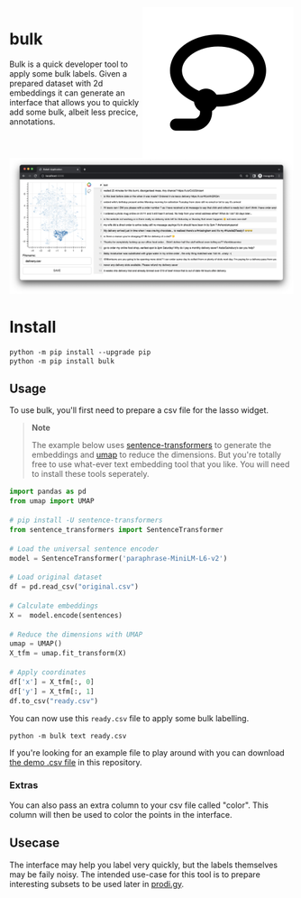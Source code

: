 <img src="lasso.svg" align="right" >

# bulk

Bulk is a quick developer tool to apply some bulk labels. Given a prepared dataset with 2d embeddings it can generate an interface that allows you to quickly add some bulk, albeit less precice, annotations.

![](screenshot.png)

# Install 

```
python -m pip install --upgrade pip
python -m pip install bulk
```

## Usage

To use bulk, you'll first need to prepare a csv file for the lasso widget.

> **Note**
>
> The example below uses [sentence-transformers](https://www.sbert.net/) to generate the embeddings and [umap](https://umap-learn.readthedocs.io/) to reduce the dimensions. But you're  totally free to use what-ever text embedding tool that you like. You will need to install these tools seperately.

```python
import pandas as pd
from umap import UMAP

# pip install -U sentence-transformers
from sentence_transformers import SentenceTransformer

# Load the universal sentence encoder
model = SentenceTransformer('paraphrase-MiniLM-L6-v2')

# Load original dataset
df = pd.read_csv("original.csv")

# Calculate embeddings 
X =  model.encode(sentences)

# Reduce the dimensions with UMAP
umap = UMAP()
X_tfm = umap.fit_transform(X)

# Apply coordinates
df['x'] = X_tfm[:, 0]
df['y'] = X_tfm[:, 1]
df.to_csv("ready.csv")
```

You can now use this `ready.csv` file to apply some bulk labelling. 

```
python -m bulk text ready.csv
```

If you're looking for an example file to play around with you can download
[the demo .csv file](https://github.com/koaning/bulk/blob/main/cluestarred.csv) in this repository.

### Extras 

You can also pass an extra column to your csv file called "color". This column will then be used to color the points in the interface. 

## Usecase 

The interface may help you label very quickly, but the labels themselves may be faily noisy. The intended use-case for this tool is to prepare interesting subsets to be used later in [prodi.gy](https://prodi.gy). 
